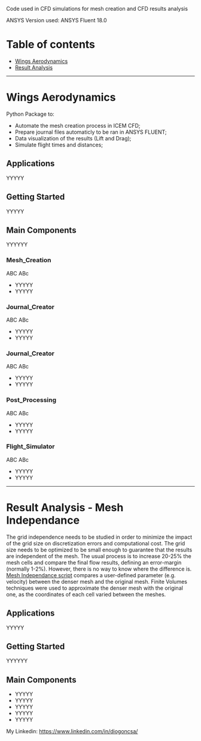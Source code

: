 Code used in CFD simulations for mesh creation and CFD results analysis

ANSYS Version used: ANSYS Fluent 18.0

# Table of contents

<!--ts-->
   * [Wings Aerodynamics](#wings-aerodynamics)
   * [Result Analysis](#result-analysis-mesh-independance)

<!--te-->


---


# Wings Aerodynamics

Python Package to:
- Automate the mesh creation process in ICEM CFD;
- Prepare journal files automaticly to be ran in ANSYS FLUENT;
- Data visualization of the results (Lift and Drag);
- Simulate flight times and distances;

## Applications

YYYYY

## Getting Started

YYYYY

## Main Components
YYYYYY

### Mesh_Creation
ABC ABc
- YYYYY
- YYYYY

### Journal_Creator
ABC ABc
- YYYYY
- YYYYY

### Journal_Creator
ABC ABc
- YYYYY
- YYYYY

### Post_Processing
ABC ABc
- YYYYY
- YYYYY

### Flight_Simulator
ABC ABc
- YYYYY
- YYYYY


---



# Result Analysis - Mesh Independance

The grid independence needs to be studied in order to minimize the impact of the grid size on discretization errors and computational cost. The grid size needs to be optimized to be small enough to guarantee that the results are independent of the mesh. The usual process is to increase 20-25% the mesh cells and compare the final flow results, defining an error-margin (normally 1-2%). However, there is no way to know where the difference is.
[Mesh Independance script](https://github.com/perkier/CFD/blob/master/Result_Analysis/Mesh_Independance_Analysis.py) compares a user-defined parameter (e.g. velocity) between the denser mesh and the original mesh. Finite Volumes techniques were used to approximate the denser mesh with the original one, as the coordinates of each cell varied between the meshes.


## Applications

YYYYY

## Getting Started
YYYYYY

## Main Components
- YYYYY
- YYYYY
- YYYYY
- YYYYY
- YYYYY



My Linkedin: https://www.linkedin.com/in/diogoncsa/
